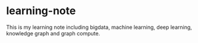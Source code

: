 # learning-note
This is my learning note including bigdata, machine learning, deep learning, knowledge graph and graph compute.
